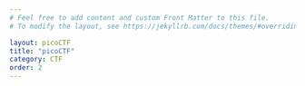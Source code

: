 ```yaml
---
# Feel free to add content and custom Front Matter to this file.
# To modify the layout, see https://jekyllrb.com/docs/themes/#overriding-theme-defaults

layout: picoCTF
title: "picoCTF" 
category: CTF
order: 2
---
```

